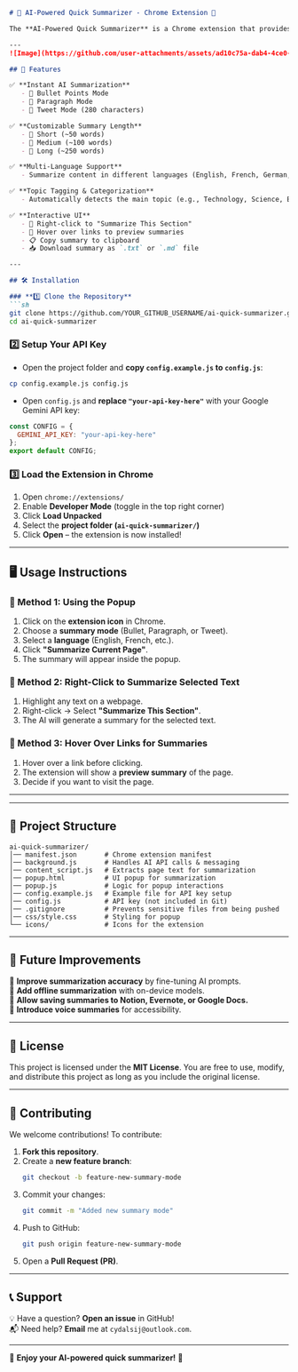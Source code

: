 
```md
# 📝 AI-Powered Quick Summarizer - Chrome Extension 🚀

The **AI-Powered Quick Summarizer** is a Chrome extension that provides instant **AI-generated summaries** of web pages using **Google Gemini AI**. It helps users quickly grasp key information by summarizing content in **bullet points, paragraphs, or tweet-sized summaries**.

---
![Image](https://github.com/user-attachments/assets/ad10c75a-dab4-4ce0-bca5-f709123cf095)

## 🎯 Features

✅ **Instant AI Summarization**
   - 🔹 Bullet Points Mode  
   - 🔹 Paragraph Mode  
   - 🔹 Tweet Mode (280 characters)

✅ **Customizable Summary Length**
   - 🔹 Short (~50 words)  
   - 🔹 Medium (~100 words)  
   - 🔹 Long (~250 words)  

✅ **Multi-Language Support**
   - Summarize content in different languages (English, French, German, etc.)

✅ **Topic Tagging & Categorization**
   - Automatically detects the main topic (e.g., Technology, Science, Business)

✅ **Interactive UI**
   - 🌟 Right-click to "Summarize This Section"
   - 🌟 Hover over links to preview summaries
   - 📋 Copy summary to clipboard
   - 📥 Download summary as `.txt` or `.md` file

---

## 🛠 Installation

### **1️⃣ Clone the Repository**
```sh
git clone https://github.com/YOUR_GITHUB_USERNAME/ai-quick-summarizer.git
cd ai-quick-summarizer
```

### **2️⃣ Setup Your API Key**
- Open the project folder and **copy `config.example.js` to `config.js`**:
```sh
cp config.example.js config.js
```
- Open `config.js` and **replace `"your-api-key-here"`** with your Google Gemini API key:
```js
const CONFIG = {
  GEMINI_API_KEY: "your-api-key-here"
};
export default CONFIG;
```

### **3️⃣ Load the Extension in Chrome**
1. Open `chrome://extensions/`
2. Enable **Developer Mode** (toggle in the top right corner)
3. Click **Load Unpacked**
4. Select the **project folder (`ai-quick-summarizer/`)**
5. Click **Open** – the extension is now installed!

---

## 🖥 Usage Instructions

### **🔹 Method 1: Using the Popup**
1. Click on the **extension icon** in Chrome.
2. Choose a **summary mode** (Bullet, Paragraph, or Tweet).
3. Select a **language** (English, French, etc.).
4. Click **"Summarize Current Page"**.
5. The summary will appear inside the popup.

### **🔹 Method 2: Right-Click to Summarize Selected Text**
1. Highlight any text on a webpage.
2. Right-click → Select **"Summarize This Section"**.
3. The AI will generate a summary for the selected text.

### **🔹 Method 3: Hover Over Links for Summaries**
1. Hover over a link before clicking.
2. The extension will show a **preview summary** of the page.
3. Decide if you want to visit the page.

---

---

## 📂 Project Structure
```
ai-quick-summarizer/
│── manifest.json       # Chrome extension manifest
│── background.js       # Handles AI API calls & messaging
│── content_script.js   # Extracts page text for summarization
│── popup.html          # UI popup for summarization
│── popup.js            # Logic for popup interactions
│── config.example.js   # Example file for API key setup
│── config.js           # API key (not included in Git)
│── .gitignore          # Prevents sensitive files from being pushed
│── css/style.css       # Styling for popup
└── icons/              # Icons for the extension
```

---

## 🔄 Future Improvements

📌 **Improve summarization accuracy** by fine-tuning AI prompts.  
📌 **Add offline summarization** with on-device models.  
📌 **Allow saving summaries to Notion, Evernote, or Google Docs.**  
📌 **Introduce voice summaries** for accessibility.  

---

## 📜 License

This project is licensed under the **MIT License**. You are free to use, modify, and distribute this project as long as you include the original license.

---

## 🤝 Contributing

We welcome contributions! To contribute:

1. **Fork this repository**.
2. Create a **new feature branch**:  
   ```sh
   git checkout -b feature-new-summary-mode
   ```
3. Commit your changes:  
   ```sh
   git commit -m "Added new summary mode"
   ```
4. Push to GitHub:  
   ```sh
   git push origin feature-new-summary-mode
   ```
5. Open a **Pull Request (PR)**.

---

## 📞 Support

💡 Have a question? **Open an issue** in GitHub!  
📬 Need help? **Email** me at `cydalsij@outlook.com`.  

---

🚀 **Enjoy your AI-powered quick summarizer!** 🚀
```